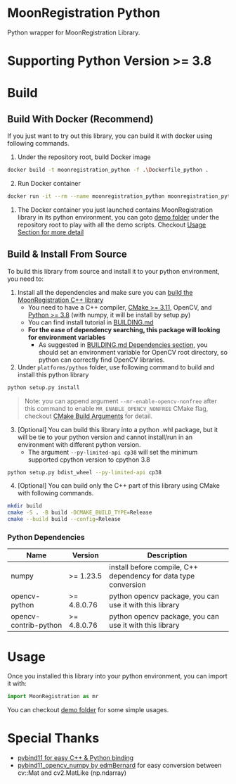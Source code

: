 
# MoonRegistration Python

Python wrapper for MoonRegistration Library.

# Supporting Python Version >= 3.8

# Build

## Build With Docker (Recommend)

If you just want to try out this library, you can build it with docker using following commands.

1. Under the repository root, build Docker image

```sh
docker build -t moonregistration_python -f .\Dockerfile_python .
```

2. Run Docker container

```sh
docker run -it --rm --name moonregistration_python moonregistration_python
```

1. The Docker container you just launched contains MoonRegistration library in its python environment, you can goto [demo folder](../../demo/README.md) under the repository root to play with all the demo scripts. Checkout [Usage Section for more detail](#usage)

## Build & Install From Source

To build this library from source and install it to your python environment, you need to:

1. Install all the dependencies and make sure you can [build the MoonRegistration C++ library](../../BUILDING.md#build-into-library)
   * You need to have a C++ compiler, [CMake >= 3.11](https://cmake.org/), OpenCV, and [Python >= 3.8](https://www.python.org/) (with numpy, it will be install by setup.py)
   * You can find install tutorial in [BUILDING.md](../../BUILDING.md)
   * **For the ease of dependency searching, this package will looking for environment variables**
     * As suggested in [BUILDING.md Dependencies section](../../BUILDING.md#build-into-library), you should set an environment variable for OpenCV root directory, so python can correctly find OpenCV libraries.
2. Under `platforms/python` folder, use following command to build and install this python library

```sh
python setup.py install
```

> Note: you can append argument `--mr-enable-opencv-nonfree` after this command to enable `MR_ENABLE_OPENCV_NONFREE` CMake flag, checkout [CMake Build Arguments](../../BUILDING.md#cmake-build-arguments) for detail.

3. [Optional] You can build this library into a python .whl package, but it will be tie to your python version and cannot install/run in an environment with different python version.
   * The argument `--py-limited-api cp38` will set the minimum supported cpython version to cpython 3.8

```sh
python setup.py bdist_wheel --py-limited-api cp38
```

4. [Optional] You can build only the C++ part of this library using CMake with following commands.

```sh
mkdir build
cmake -S . -B build -DCMAKE_BUILD_TYPE=Release
cmake --build build --config=Release
```

### Python Dependencies

| Name                  | Version     | Description                                                     |
|-----------------------|-------------|-----------------------------------------------------------------|
| numpy                 | >= 1.23.5   | install before compile, C++ dependency for data type conversion |
| opencv-python         | >= 4.8.0.76 | python opencv package, you can use it with this library         |
| opencv-contrib-python | >= 4.8.0.76 | python opencv package, you can use it with this library         |

# Usage

Once you installed this library into your python environment, you can import it with:

```py
import MoonRegistration as mr
```

You can checkout [demo folder](../../demo/README.md) for some simple usages.

# Special Thanks

* [pybind11 for easy C++ & Python binding](https://github.com/pybind/pybind11)
* [pybind11_opencv_numpy by edmBernard](https://github.com/edmBernard/pybind11_opencv_numpy) for easy conversion between cv::Mat and cv2.MatLike (np.ndarray)

